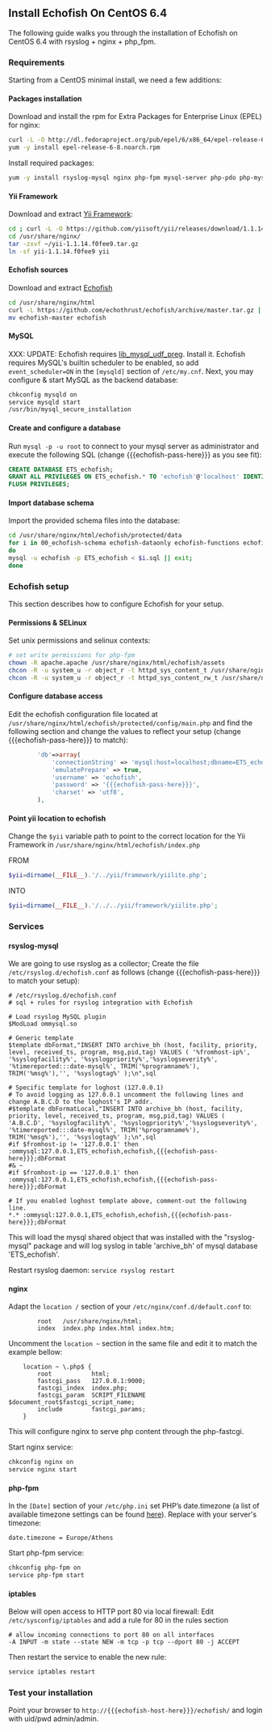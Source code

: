 ## Install Echofish On CentOS 6.4

The following guide walks you through the installation of Echofish on CentOS 6.4 with rsyslog + nginx + php_fpm.

### Requirements

Starting from a CentOS minimal install, we need a few additions:

#### Packages installation

Download and install the rpm for Extra Packages for Enterprise Linux (EPEL) for nginx:

```sh
curl -L -O http://dl.fedoraproject.org/pub/epel/6/x86_64/epel-release-6-8.noarch.rpm
yum -y install epel-release-6-8.noarch.rpm
```

Install required packages:

```sh
yum -y install rsyslog-mysql nginx php-fpm mysql-server php-pdo php-mysql
```

#### Yii Framework

Download and extract [Yii Framework](http://www.yiiframework.com/):

```sh
cd ; curl -L -O https://github.com/yiisoft/yii/releases/download/1.1.14/yii-1.1.14.f0fee9.tar.gz
cd /usr/share/nginx/
tar -zxvf ~/yii-1.1.14.f0fee9.tar.gz
ln -sf yii-1.1.14.f0fee9 yii
```

#### Echofish sources

Download and extract [Echofish](https://github.com/echothrust/echofish)

```sh
cd /usr/share/nginx/html
curl -L https://github.com/echothrust/echofish/archive/master.tar.gz | tar zx
mv echofish-master echofish
```

#### MySQL

XXX: UPDATE: Echofish requires [lib_mysql_udf_preg](https://github.com/mysqludf/lib_mysqludf_preg/). Install it.
Echofish requires MySQL's builtin scheduler to be enabled, so add `event_scheduler=ON` in the `[mysqld]` section of `/etc/my.cnf`.
Next, you may configure & start MySQL as the backend database:

```sh
chkconfig mysqld on
service mysqld start
/usr/bin/mysql_secure_installation
```

#### Create and configure a database 

Run `mysql -p -u root` to connect to your mysql server as administrator and execute the following SQL (change {{{echofish-pass-here}}} as you see fit):

```sql
CREATE DATABASE ETS_echofish;
GRANT ALL PRIVILEGES ON ETS_echofish.* TO 'echofish'@'localhost' IDENTIFIED BY '{{{echofish-pass-here}}}' WITH GRANT OPTION;
FLUSH PRIVILEGES;
```

#### Import database schema

Import the provided schema files into the database:

```sh
cd /usr/share/nginx/html/echofish/protected/data
for i in 00_echofish-schema echofish-dataonly echofish-functions echofish-procedures echofish-triggers echofish-events ;
do
mysql -u echofish -p ETS_echofish < $i.sql || exit;
done
```

### Echofish setup

This section describes how to configure Echofish for your setup.

#### Permissions & SELinux

Set unix permissions and selinux contexts:

```sh
# set write permissions for php-fpm
chown -R apache.apache /usr/share/nginx/html/echofish/assets
chcon -R -u system_u -r object_r -t httpd_sys_content_t /usr/share/nginx/html/echofish
chcon -R -u system_u -r object_r -t httpd_sys_content_rw_t /usr/share/nginx/html/echofish/assets
```


#### Configure database access

Edit the echofish configuration file located at `/usr/share/nginx/html/echofish/protected/config/main.php` and find the following section and change the values to reflect your setup (change {{{echofish-pass-here}}} to match):

```php
    	'db'=>array(
			'connectionString' => 'mysql:host=localhost;dbname=ETS_echofish',
			'emulatePrepare' => true,
			'username' => 'echofish',
			'password' => '{{{echofish-pass-here}}}',
			'charset' => 'utf8',
		),
```

#### Point yii location to echofish

Change the `$yii` variable path to point to the correct location for the Yii Framework in `/usr/share/nginx/html/echofish/index.php`

FROM

```php
$yii=dirname(__FILE__).'/../yii/framework/yiilite.php'; 
```

INTO

```php
$yii=dirname(__FILE__).'/../../yii/framework/yiilite.php'; 
```

### Services

#### rsyslog-mysql

We are going to use rsyslog as a collector; Create the file `/etc/rsyslog.d/echofish.conf` as follows (change {{{echofish-pass-here}}} to match your setup): 

```
# /etc/rsyslog.d/echofish.conf
# sql + rules for rsyslog integration with Echofish

# Load rsyslog MySQL plugin
$ModLoad ommysql.so

# Generic template
$template dbFormat,"INSERT INTO archive_bh (host, facility, priority, level, received_ts, program, msg,pid,tag) VALUES ( '%fromhost-ip%', '%syslogfacility%', '%syslogpriority%','%syslogseverity%', '%timereported:::date-mysql%', TRIM('%programname%'), TRIM('%msg%'),'', '%syslogtag%' );\n",sql

# Specific template for loghost (127.0.0.1)
# To avoid logging as 127.0.0.1 uncomment the following lines and change A.B.C.D to the loghost's IP addr.
#$template dbFormatLocal,"INSERT INTO archive_bh (host, facility, priority, level, received_ts, program, msg,pid,tag) VALUES ( 'A.B.C.D', '%syslogfacility%', '%syslogpriority%','%syslogseverity%', '%timereported:::date-mysql%', TRIM('%programname%'), TRIM('%msg%'),'', '%syslogtag%' );\n",sql
#if $fromhost-ip != '127.0.0.1' then :ommysql:127.0.0.1,ETS_echofish,echofish,{{{echofish-pass-here}}};dbFormat
#& ~
#if $fromhost-ip == '127.0.0.1' then :ommysql:127.0.0.1,ETS_echofish,echofish,{{{echofish-pass-here}}};dbFormat

# If you enabled loghost template above, comment-out the following line.
*.* :ommysql:127.0.0.1,ETS_echofish,echofish,{{{echofish-pass-here}}};dbFormat
```

This will load the mysql shared object that was installed with the "rsyslog-mysql" package and will log syslog in table 'archive_bh' of mysql database 'ETS_echofish'.

Restart rsyslog daemon: `service rsyslog restart`

#### nginx

Adapt the `location /` section of your `/etc/nginx/conf.d/default.conf` to:

```
        root   /usr/share/nginx/html;
        index  index.php index.html index.htm;
```

Uncomment the `location ~` section in the same file and edit it to match the example bellow:

```
    location ~ \.php$ {
        root           html;
        fastcgi_pass   127.0.0.1:9000;
        fastcgi_index  index.php;
        fastcgi_param  SCRIPT_FILENAME  $document_root$fastcgi_script_name;
        include        fastcgi_params;
    }
```

This will configure nginx to serve php content through the php-fastcgi.

Start nginx service:

```sh
chkconfig nginx on
service nginx start
```

#### php-fpm

In the `[Date]` section of your `/etc/php.ini` set PHP’s date.timezone (a list of available timezone settings can be found [here](http://uk.php.net/manual/en/timezones.php)). Replace with your server's timezone:

```
date.timezone = Europe/Athens
```

Start php-fpm service:

```sh
chkconfig php-fpm on
service php-fpm start
```

#### iptables

Below will open access to HTTP port 80 via local firewall: Edit `/etc/sysconfig/iptables` and add a rule for 80 in the rules section

```
# allow incoming connections to port 80 on all interfaces
-A INPUT -m state --state NEW -m tcp -p tcp --dport 80 -j ACCEPT
```

Then restart the service to enable the new rule:

```sh
service iptables restart
```

### Test your installation

Point your browser to `http://{{{echofish-host-here}}}/echofish/` and login with uid/pwd admin/admin.